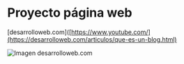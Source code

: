 # Proyecto página web 

[desarrolloweb.com]([https://www.youtube.com/](https://desarrolloweb.com/articulos/que-es-un-blog.html)

![Imagen desarrolloweb.com]()

